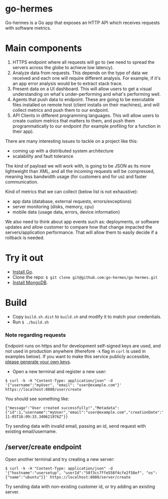 # go-hermes
Go-hermes is a Go app that exposes an HTTP API which receives requests with software metrics.

# Main components
1. HTTPS endpoint where all requests will go to (we need to spread the servers across the globe to achieve low latency).
2. Analyze data from requests. This depends on the type of data we received and each one will require different analysis. For example, if it's an app error analysis would be to extract stack trace.
3. Present data on a UI dashboard. This will allow users to get a visual understanding on what's under-performing and what's performing well.
4. Agents that push data to endpoint. These are going to be executable files installed on remote host (client installs on their machines), and will collect metrics and push them to our endpoint.
5. API Clients in different programming languages. This will allow users to create custom metrics that matters to them, and push them programmatically to our endpoint (for example profiling for a function in their app).

There are many interesting issues to tackle on a project like this:
- coming up with a distributed system architecture
- scalability and fault tolerance

The kind of payload we will work with, is going to be JSON as its more lightweight than XML, and all the incoming requests will be compressed, meaning less bandwidth usage (for customers and for us) and faster communication.

Kind of metrics that we can collect (below list is not exhaustive):
- app data (database, external requests, errors/exceptions)
- server monitoring (disks, memory, cpu)
- mobile data (usage data, errors, device information)

We also need to think about app events such as: deployments, or software updates and allow customer to compare how that change impacted the servers/application performance. That will allow them to easily decide if a rollback is needed.

# Try it out
* [Install Go](https://golang.org/dl/).
* Clone the repo: ```$ git clone git@github.com:go-hermes/go-hermes.git```
* [Install MongoDB](https://www.mongodb.com/).
# Build
* Copy `build.sh.dist` to `build.sh` and modify it to match your credentials.
* Run `$ ./build.sh`

### Note regarding requests
Endpoint runs on https and for development self-signed keys are used, and not used
in production anywhere (therefore `-k` flag in `curl` is used in examples below).
If you want to make this service publicly accessible, [please generate your own keys](https://github.com/golang/go/blob/master/src/crypto/tls/generate_cert.go).

* Open a new terminal and register a new user:
```
$ curl -k -H "Content-Type: application/json" -d '{"username":"myUser", "email": "user@example.com"}' https://localhost:8080/user/create
```

You should see something like:
```
{"message":"User created successfully!","Metadata":{"id":1,"username":"myUser","email":"user@example.com","creationDate":"2016-11-05T16:09:33.340621976Z"}}
```

Try sending data with invalid email, passing an id, send request with existing email/username.

## /server/create endpoint
Open another terminal and try creating a new server:
```
$ curl -k -H "Content-Type: application/json" -d '{"hostname":"usersetup", "userId":"58f3cc7ffe558f4cfe2f58ef", "os":{"name":"ubuntu"}}' https://localhost:8080/server/create
```

Try sending data with non-existing customer id, or try adding an existing server.
